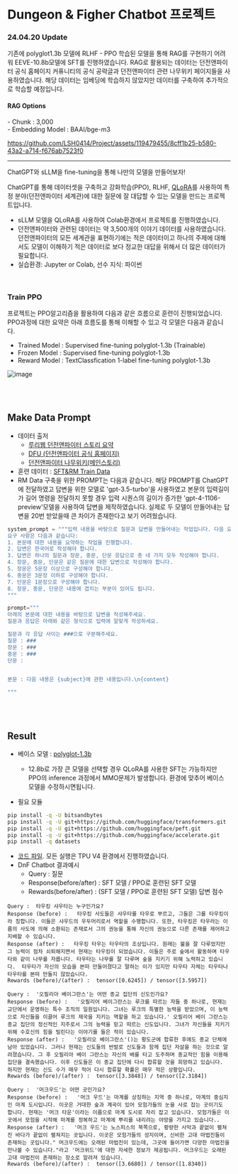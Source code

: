# Dungeon & Figher Chatbot 프로젝트



<h3> 24.04.20 Update</h3>
기존에 polyglot1.3b 모델에 RLHF - PPO 학습된 모델을 통해 RAG를 구현하기 어려워 EEVE-10.8b모델에 SFT를 진행하였습니다. RAG로 활용되는 데이터는 던전앤파이터 공식 홈페이지 커퓨니티의 공식 공략글과 던전앤파이터 관련 나무위키 페이지들을 사용하였습니다. 해당 데이터는 임베딩에 학습하지 않았지만 데이터를 구축하여 추가적으로 학습할 예정입니다.


<h4>RAG Options</h4>
- Chunk : 3,000</br>
- Embedding Model : BAAI/bge-m3




https://github.com/LSH0414/Project/assets/119479455/8cff1b25-b580-43a2-a714-f676ab7523f0





----
ChatGPT와 sLLM을 fine-tuning을 통해 나만의 모델을 만들어보자!

ChatGPT를 통해 데이터셋을 구축하고 강화학습(PPO), RLHF, [QLoRA](https://github.com/artidoro/qlora?tab=readme-ov-file)를 사용하여 특정 분야(던전앤파이터 세계관)에 대한 질문에 잘 대답할 수 있는 모델을 만드는 프로젝트입니다.</br>
  - sLLM 모델을 QLoRA를 사용하여 Colab환경에서 프로젝트를 진행하였습니다.</br>
  - 던전앤파이터와 관련된 데이터는 약 3,500개의 이야기 데이터를 사용하였습니다. 던전앤파이터의 모든 세계관을 표현하기에는 적은 데이터이고 하나의 주제에 대해서도 모델이 이해하기 적은 데이터로 보다 정교한 대답을 위해서 더 많은 데이터가 필요합니다.
  - 실습환경: Jupyter or Colab, 선수 지식: 파이썬

</br>

### Train PPO
프로젝트는 PPO알고리즘을 활용하여 다음과 같은 흐름으로 훈련이 진행되었습니다. PPO과정에 대한 요약은 아래 흐름도를 통해 이해할 수 있고 각 모델은 다음과 같습니다.
- Trained Model : Supervised fine-tuning polyglot-1.3b (Trainable)
- Frozen Model : Supervised fine-tuning polyglot-1.3b
- Reward Model : TextClassfication 1-label fine-tuning polyglot-1.3b

![image](https://github.com/LSH0414/Project/assets/119479455/e2034621-1d2e-4130-9255-7004a21eebb0)


</br></br>

## Make Data Prompt
- 데이터 출저
  - [루리웹 던전앤파이터 스토리 요약](https://bbs.ruliweb.com/news/board/17/read/61)
  - [DFU (던전앤파이터 공식 홈페이지)](https://www.dnf-universe.com/)
  - [던전앤파이터 나무위키(메인스토리)](https://namu.wiki/w/%EB%8D%98%EC%A0%84%EC%95%A4%ED%8C%8C%EC%9D%B4%ED%84%B0)
- 훈련 데이터 : [SFT&RM Train Data](https://github.com/LSH0414/Project/tree/master/DnF_Chatbot/data)
- RM Data 구축을 위한 PROMPT는 다음과 같습니다. 해당 PROMPT를 ChatGPT에 전달하였고 답변을 위한 모델로 'gpt-3.5-turbo'을 사용하였고 본문의 입력길이가 길어 명령을 전달하지 못할 경우 입력 시퀀스의 길이가 증가한 'gpt-4-1106-preview'모델을 사용하여 답변을 제작하였습니다. 실제로 두 모델이 만들어내는 답변을 20번 받았을때 큰 차이가 존재한다고 보기 어려웠습니다. 
```python
system_prompt = """입력 내용을 바탕으로 질문과 답변을 만들어내는 작업입니다. 다음 요구사항에 맞는 답변을 생성해주세요.
요구 사항은 다음과 같습니다:
1. 본문에 대한 내용을 요약하는 작업을 진행합니다.
2. 답변은 한국어로 작성해야 합니다.
3. 답변은 하나의 질문과 장문, 중문, 단문 응답으로 총 네 가지 모두 작성해야 합니다.
4. 장문, 중문, 단문은 같은 질문에 대한 답변으로 작성해야 합니다.
5. 장문은 5문장 이상으로 구성해야 합니다.
6. 중문은 3문장 이하로 구성해야 합니다.
7. 단문은 1문장으로 구성해야 합니다.
8. 장문, 중문, 단문은 내용에 겹치는 부분이 있어도 됩니다.
"""

prompt="""
아래의 본문에 대한 내용을 바탕으로 답변을 작성해주세요.
질문과 응답은 아래와 같은 형식으로 입력에 알맞게 작성하세요.

질문과 각 응답 사이는 ###으로 구분해주세요.
질문 : ###
장문 : ###
중문 : ###
단문 :


본문 : 다음 내용은 {subject}에 관한 내용입니다.\n{content}

"""
```

</br></br>

##  Result
- 베이스 모델 : [polyglot-1.3b](https://github.com/EleutherAI/polyglot)
  - 12.8b로 가장 큰 모델을 선택할 경우 QLoRA를 사용한 SFT는 가능하지만 PPO의 inference 과정에서 MMO문제가 발생합니다. 환경에 맞추어 베이스 모델을 수정하시면됩니다.

- 필요 모듈
```bash
pip install -q -U bitsandbytes
pip install -q -U git+https://github.com/huggingface/transformers.git
pip install -q -U git+https://github.com/huggingface/peft.git
pip install -q -U git+https://github.com/huggingface/accelerate.git
pip install -q datasets
```
- [코드 파일](https://github.com/LSH0414/Project/blob/master/DnF_Chatbot/model_train.ipynb). 모든 실행은 TPU V4 환경에서 진행하였습니다.
- DnF Chatbot 결과예시
  -  Query : 질문
  -  Response(before/after) : SFT 모델 / PPO로 훈련된 SFT 모델
  -  Rewards(before/after) : (SFT 모델 / PPO로 훈련된 SFT 모델) 답변 점수
```
Query :  타우킹 샤우타는 누구인가요?
Response (before) :   타우킹 사도들은 샤우타를 타우로 부르고, 그들은 그를 타우킹이라 칭합니다. 이들은 샤우드의 우두머리로서 역할을 수행합니다. 또한, 타우킹은 타우라는 이름의 사도에 의해 소환되는 존재로서 그의 권능을 통해 자신의 권능으로 다른 존재를 제어하고 지배할 수 있습니다.
Response (after) :   타우킹 타우는 타우타의 조상입니다. 원래는 불을 잘 다루었지만 그 능력이 점차 쇠퇴해지면서 현재는 타우킹이 되었습니다. 이들은 주로 숲에서 활동하며 타우타와 같이 나무를 자릅니다. 타우타는 나무를 잘 다루며 숲을 지키기 위해 노력하고 있습니다.  타우타가 자신의 모습을 본떠 만들어졌다고 말하는 이가 있지만 타우타 자체는 타우타나 타우타를 본떠 만들지 않았습니다.
Rewards (before)/(after) :  tensor([0.6245]) / tensor([3.5957])

Query :  '오필리아 베이그란스'는 어떤 종교 집단의 신도인가요?
Response (before) :   '오필리어 베이그란스는 루크를 따르는 자들 중 하나로, 현재는 교단에서 운영하는 특수 조직의 일원입니다. 그녀는 루크의 특별한 능력을 받았으며, 이 능력으로 자신들을 이끌어 루크의 제국을 지키는 역할을 하고 있습니다.' 오필리어 베이 그란스는 종교 집단의 정신적인 지주로서 그의 능력을 믿고 따르는 신도입니다. 그녀가 자신들을 지키기 위해 수호신의 힘을 빌린다는 이야기를 들은 적이 있습니다.
Response (after) :   '오필리오 베이그란스'()는 황도군에 합류한 후에도 종교 단체에 남아 있었습니다. 그러나 현재는 신도들의 반발로 신도들과 함께 집단 자살을 하는 것으로 알려졌습니다. 그 후 오필리아 베이 그란스는 자신의 배를 타고 도주하며 종교적인 힘을 이용해 집단을 결속했습니다. 이후 신도들은 이 종교 집단에 다시 합류할 것을 희망하고 있습니다. 하지만 현재는 신도 수가 매우 적어 다시 합류할 확률은 매우 적은 상황입니다.
Rewards (before)/(after) :  tensor([3.3848]) / tensor([2.3184])

Query :  '머크우드'는 어떤 곳인가요?
Response (before) :   '머크 우드'는 마계를 상징하는 지역 중 하나로, 마계의 중심지인 마계 도시입니다. 이곳은 거대한 숲과 계곡이 있어 모험가들의 눈을 사로 잡는 곳이기도 합니다. 현재는 '머크 타운'이라는 이름으로 마계 도시로 자리 잡고 있습니다. 모험가들은 이곳에서 모험을 시작해 마계를 정복하고 마계에 뿌리를 내리려는 야망을 가지고 있습니다..
Response (after) :   '머크 우드'는 노스피스의 북쪽으로, 황량한 사막과 끝없이 펼쳐진 바다가 끝없이 펼쳐지는 곳입니다. 이곳은 모험가들의 성지이며, 신비한 고대 마법진들이 존재하는 곳입니다." 머크우드에는 오래된 마법진이 있는데, 그곳에 들어가면 다양한 마법진을 만나볼 수 있습니다."라고 '머크위드'에 대한 자세한 정보가 제공됩니다. 머크우드는 오래된 고대 마법진이 존재하는 장소로 알려져 있습니다.
Rewards (before)/(after) :  tensor([3.6680]) / tensor([1.8340])
```
